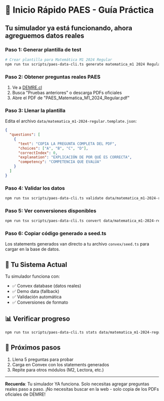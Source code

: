 # 🚀 Inicio Rápido PAES - Guía Práctica

## Tu simulador ya está funcionando, ahora agreguemos datos reales

### Paso 1: Generar plantilla de test

```bash
# Crear plantilla para Matemática M1 2024 Regular
npm run tsx scripts/paes-data-cli.ts generate matematica_m1 2024 Regular
```

### Paso 2: Obtener preguntas reales PAES

1. Ve a [DEMRE.cl](https://www.demre.cl/)
2. Busca "Pruebas anteriores" o descarga PDFs oficiales
3. Abre el PDF de "PAES_Matematica_M1_2024_Regular.pdf"

### Paso 3: Llenar la plantilla

Edita el archivo `data/matematica_m1-2024-regular.template.json`:

```json
{
  "questions": [
    {
      "text": "COPIA LA PREGUNTA COMPLETA DEL PDF",
      "choices": ["A", "B", "C", "D"],
      "correctIndex": 0,
      "explanation": "EXPLICACIÓN DE POR QUÉ ES CORRECTA",
      "competency": "COMPETENCIA QUE EVALÚA"
    }
  ]
}
```

### Paso 4: Validar los datos

```bash
npm run tsx scripts/paes-data-cli.ts validate data/matematica_m1-2024-regular.template.json
```

### Paso 5: Ver conversiones disponibles

```bash
npm run tsx scripts/paes-data-cli.ts convert data/matematica_m1-2024-regular.template.json
```

### Paso 6: Copiar código generado a seed.ts

Los statements generados van directo a tu archivo `convex/seed.ts` para cargar en la base de datos.

## 🎯 Tu Sistema Actual

Tu simulador funciona con:

- ✅ Convex database (datos reales)
- ✅ Demo data (fallback)
- ✅ Validación automática
- ✅ Conversiones de formato

## 📊 Verificar progreso

```bash
npm run tsx scripts/paes-data-cli.ts stats data/matematica_m1-2024-regular.template.json
```

## 🎉 Próximos pasos

1. Llena 5 preguntas para probar
2. Carga en Convex con los statements generados
3. Repite para otros módulos (M2, Lectora, etc.)

---

**Recuerda**: Tu simulador YA funciona. Solo necesitas agregar preguntas reales
paso a paso. ¡No necesitas buscar en la web - solo copia de los PDFs oficiales
de DEMRE!
